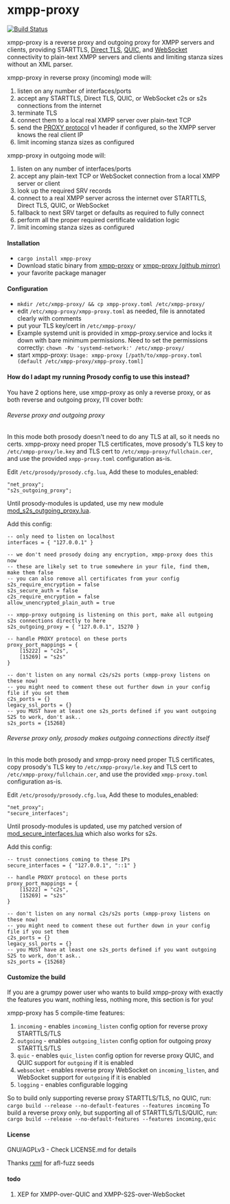 # xmpp-proxy

[![Build Status](https://ci.moparisthe.best/job/moparisthebest/job/xmpp-proxy/job/master/badge/icon%3Fstyle=plastic)](https://ci.moparisthe.best/job/moparisthebest/job/xmpp-proxy/job/master/)

xmpp-proxy is a reverse proxy and outgoing proxy for XMPP servers and clients, providing STARTTLS, 
[Direct TLS](https://xmpp.org/extensions/xep-0368.html), [QUIC](https://datatracker.ietf.org/doc/html/draft-ietf-quic-transport),
and [WebSocket](https://datatracker.ietf.org/doc/html/rfc7395) connectivity to plain-text XMPP servers and clients and
limiting stanza sizes without an XML parser.

xmpp-proxy in reverse proxy (incoming) mode will:
  1. listen on any number of interfaces/ports
  2. accept any STARTTLS, Direct TLS, QUIC, or WebSocket c2s or s2s connections from the internet
  3. terminate TLS
  4. connect them to a local real XMPP server over plain-text TCP
  5. send the [PROXY protocol](https://www.haproxy.org/download/1.8/doc/proxy-protocol.txt) v1 header if configured, so the
  XMPP server knows the real client IP
  6. limit incoming stanza sizes as configured

xmpp-proxy in outgoing mode will:
  1. listen on any number of interfaces/ports
  2. accept any plain-text TCP or WebSocket connection from a local XMPP server or client
  3. look up the required SRV records
  4. connect to a real XMPP server across the internet over STARTTLS, Direct TLS, QUIC, or WebSocket
  5. fallback to next SRV target or defaults as required to fully connect
  6. perform all the proper required certificate validation logic
  7. limit incoming stanza sizes as configured

#### Installation
  * `cargo install xmpp-proxy`
  * Download static binary from [xmpp-proxy](https://code.moparisthebest.com/moparisthebest/xmpp-proxy/releases)
    or [xmpp-proxy (github mirror)](https://github.com/moparisthebest/xmpp-proxy/releases)
  * your favorite package manager

#### Configuration
  * `mkdir /etc/xmpp-proxy/ && cp xmpp-proxy.toml /etc/xmpp-proxy/`
  * edit `/etc/xmpp-proxy/xmpp-proxy.toml` as needed, file is annotated clearly with comments
  * put your TLS key/cert in `/etc/xmpp-proxy/`
  * Example systemd unit is provided in xmpp-proxy.service and locks it down with bare minimum permissions.  Need to
    set the permissions correctly: `chown -Rv 'systemd-network:' /etc/xmpp-proxy/`
  * start xmpp-proxy: `Usage: xmpp-proxy [/path/to/xmpp-proxy.toml (default /etc/xmpp-proxy/xmpp-proxy.toml]`

#### How do I adapt my running Prosody config to use this instead?

You have 2 options here, use xmpp-proxy as only a reverse proxy, or as both reverse and outgoing proxy, I'll cover both:

###### Reverse proxy and outgoing proxy

In this mode both prosody doesn't need to do any TLS at all, so it needs no certs. xmpp-proxy need proper TLS
certificates, move prosody's TLS key to `/etc/xmpp-proxy/le.key` and TLS cert to `/etc/xmpp-proxy/fullchain.cer`, and
use the provided `xmpp-proxy.toml` configuration as-is.

Edit `/etc/prosody/prosody.cfg.lua`, Add these to modules_enabled:
```
"net_proxy";
"s2s_outgoing_proxy";
```
Until prosody-modules is updated, use my new module [mod_s2s_outgoing_proxy.lua](https://www.moparisthebest.com/mod_s2s_outgoing_proxy.lua).

Add this config:
```
-- only need to listen on localhost
interfaces = { "127.0.0.1" }

-- we don't need prosody doing any encryption, xmpp-proxy does this now
-- these are likely set to true somewhere in your file, find them, make them false
-- you can also remove all certificates from your config
s2s_require_encryption = false
s2s_secure_auth = false
c2s_require_encryption = false
allow_unencrypted_plain_auth = true

-- xmpp-proxy outgoing is listening on this port, make all outgoing s2s connections directly to here
s2s_outgoing_proxy = { "127.0.0.1", 15270 }

-- handle PROXY protocol on these ports
proxy_port_mappings = {
    [15222] = "c2s",
    [15269] = "s2s"
}

-- don't listen on any normal c2s/s2s ports (xmpp-proxy listens on these now)
-- you might need to comment these out further down in your config file if you set them
c2s_ports = {}
legacy_ssl_ports = {}
-- you MUST have at least one s2s_ports defined if you want outgoing S2S to work, don't ask.. 
s2s_ports = {15268}
```

###### Reverse proxy only, prosody makes outgoing connections directly itself

In this mode both prosody and xmpp-proxy need proper TLS certificates, copy prosody's TLS key to `/etc/xmpp-proxy/le.key`
and TLS cert to `/etc/xmpp-proxy/fullchain.cer`, and use the provided `xmpp-proxy.toml` configuration as-is.

Edit `/etc/prosody/prosody.cfg.lua`, Add these to modules_enabled:
```
"net_proxy";
"secure_interfaces";
```
Until prosody-modules is updated, use my patched version of [mod_secure_interfaces.lua](https://www.moparisthebest.com/mod_secure_interfaces.lua)
which also works for s2s.

Add this config:
```
-- trust connections coming to these IPs
secure_interfaces = { "127.0.0.1", "::1" }

-- handle PROXY protocol on these ports
proxy_port_mappings = {
    [15222] = "c2s",
    [15269] = "s2s"
}

-- don't listen on any normal c2s/s2s ports (xmpp-proxy listens on these now)
-- you might need to comment these out further down in your config file if you set them
c2s_ports = {}
legacy_ssl_ports = {}
-- you MUST have at least one s2s_ports defined if you want outgoing S2S to work, don't ask.. 
s2s_ports = {15268}
```

#### Customize the build

If you are a grumpy power user who wants to build xmpp-proxy with exactly the features you want, nothing less, nothing
more, this section is for you!

xmpp-proxy has 5 compile-time features:
  1. `incoming` - enables `incoming_listen` config option for reverse proxy STARTTLS/TLS
  2. `outgoing` - enables `outgoing_listen` config option for outgoing proxy STARTTLS/TLS
  3. `quic` - enables `quic_listen` config option for reverse proxy QUIC, and QUIC support for `outgoing` if it is enabled
  4. `websocket` - enables reverse proxy WebSocket on `incoming_listen`, and WebSocket support for `outgoing` if it is enabled
  5. `logging` - enables configurable logging

So to build only supporting reverse proxy STARTTLS/TLS, no QUIC, run: `cargo build --release --no-default-features --features incoming`
To build a reverse proxy only, but supporting all of STARTTLS/TLS/QUIC, run: `cargo build --release --no-default-features --features incoming,quic`

####  License
GNU/AGPLv3 - Check LICENSE.md for details

Thanks [rxml](https://github.com/horazont/rxml) for afl-fuzz seeds

#### todo
  1. XEP for XMPP-over-QUIC and XMPP-S2S-over-WebSocket
